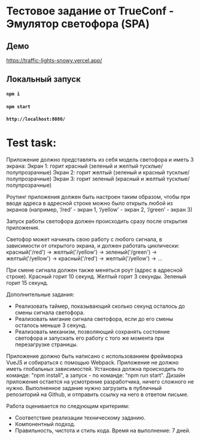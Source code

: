 # Тестовое задание от TrueConf - Эмулятор светофора (SPA) 

## Демо
https://traffic-lights-snowy.vercel.app/

## Локальный запуск
#### `npm i `
#### `npm start`
#### `http://localhost:8080/`

# Test task:

Приложение должно представлять из себя модель светофора и иметь 3 экрана: 
Экран 1: горит красный (зеленый и желтый тусклые/полупрозрачные) 
Экран 2: горит желтый (зеленый и красный тусклые/полупрозрачные) 
Экран 3: горит зеленый (красный и желтый тусклые/полупрозрачные)

Роутинг приложения должен быть настроен таким образом, чтобы при вводе адреса в адресной строке можно было открыть любой из экранов (например, ‘/red’ - экран 1, ‘/yellow’ - экран 2, ‘/green’ - экран 3) 

Запуск работы светофора должен происходить сразу после открытия приложения. 

Светофор может начинать свою работу с любого сигнала, в зависимости от открытого экрана, и должен работать циклически: красный('/red') -> желтый('/yellow') -> зеленый('/green') -> желтый('/yellow') -> красный('/red') -> желтый('/yellow') -> ... 

При смене сигнала должен также меняться роут (адрес в адресной строке). Красный горит 10 секунд. Желтый горит 3 секунды. Зеленый горит 15 секунд. 

Дополнительные задания: 
- Реализовать таймер, показывающий сколько секунд осталось до смены сигнала светофора. 
- Реализовать мигание сигнала светофора, если до его смены осталось меньше 3 секунд. 
- Реализовать механизм, позволяющий сохранять состояние светофора и запускать его работу с того же момента при перезагрузке страницы. 

Приложение должно быть написано с использованием фреймворка VueJS и собираться с помощью Webpack. 
Приложение не должно иметь глобальных зависимостей. 
Установка должна происходить по команде: "npm install", а запуск - по команде: "npm run start". 
Дизайн приложения остается на усмотрение разработчика, ничего сложного не нужно. 
Выполненное задание нужно загрузить в публичный репозиторий на Github, и отправить ссылку на него в ответом письме.

Работа оценивается по следующим критериям:
- Соответствие реализации техническому заданию.
- Компонентный подход.
- Правильность, чистота и стиль кода. Время на выполнение: 7 дней.